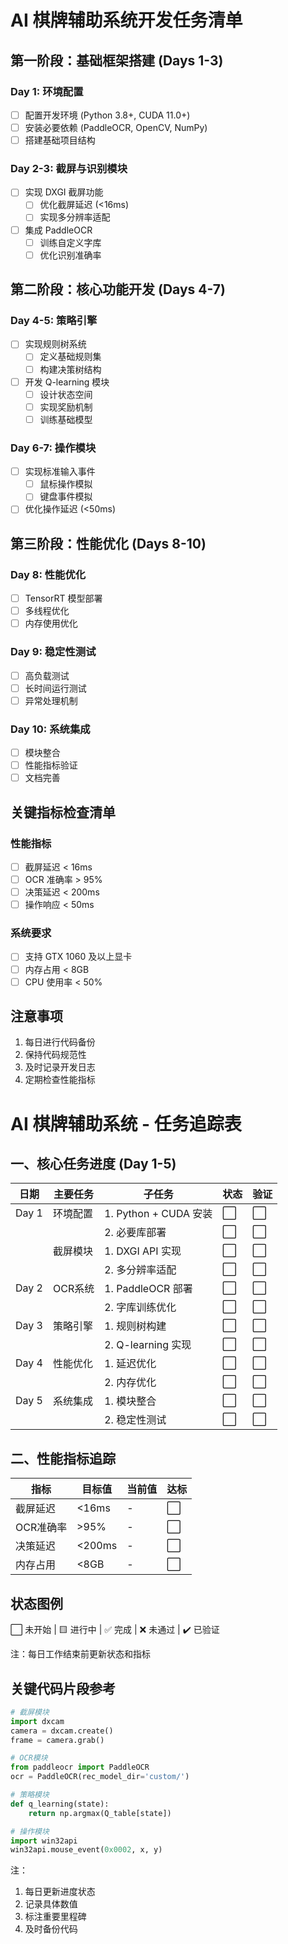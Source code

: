 # AI 棋牌辅助系统开发任务清单

## 第一阶段：基础框架搭建 (Days 1-3)

### Day 1: 环境配置
- [ ] 配置开发环境 (Python 3.8+, CUDA 11.0+)
- [ ] 安装必要依赖 (PaddleOCR, OpenCV, NumPy)
- [ ] 搭建基础项目结构

### Day 2-3: 截屏与识别模块
- [ ] 实现 DXGI 截屏功能
  - [ ] 优化截屏延迟 (<16ms)
  - [ ] 实现多分辨率适配
- [ ] 集成 PaddleOCR
  - [ ] 训练自定义字库
  - [ ] 优化识别准确率

## 第二阶段：核心功能开发 (Days 4-7)

### Day 4-5: 策略引擎
- [ ] 实现规则树系统
  - [ ] 定义基础规则集
  - [ ] 构建决策树结构
- [ ] 开发 Q-learning 模块
  - [ ] 设计状态空间
  - [ ] 实现奖励机制
  - [ ] 训练基础模型

### Day 6-7: 操作模块
- [ ] 实现标准输入事件
  - [ ] 鼠标操作模拟
  - [ ] 键盘事件模拟
- [ ] 优化操作延迟 (<50ms)

## 第三阶段：性能优化 (Days 8-10)

### Day 8: 性能优化
- [ ] TensorRT 模型部署
- [ ] 多线程优化
- [ ] 内存使用优化

### Day 9: 稳定性测试
- [ ] 高负载测试
- [ ] 长时间运行测试
- [ ] 异常处理机制

### Day 10: 系统集成
- [ ] 模块整合
- [ ] 性能指标验证
- [ ] 文档完善

## 关键指标检查清单

### 性能指标
- [ ] 截屏延迟 < 16ms
- [ ] OCR 准确率 > 95%
- [ ] 决策延迟 < 200ms
- [ ] 操作响应 < 50ms

### 系统要求
- [ ] 支持 GTX 1060 及以上显卡
- [ ] 内存占用 < 8GB
- [ ] CPU 使用率 < 50%

## 注意事项
1. 每日进行代码备份
2. 保持代码规范性
3. 及时记录开发日志
4. 定期检查性能指标

# AI 棋牌辅助系统 - 任务追踪表

## 一、核心任务进度 (Day 1-5)

| 日期 | 主要任务 | 子任务 | 状态 | 验证 |
|------|----------|--------|------|------|
| Day 1 | 环境配置 | 1. Python + CUDA 安装 | ⬜ | ⬜ |
| | | 2. 必要库部署 | ⬜ | ⬜ |
| | 截屏模块 | 1. DXGI API 实现 | ⬜ | ⬜ |
| | | 2. 多分辨率适配 | ⬜ | ⬜ |
| Day 2 | OCR系统 | 1. PaddleOCR 部署 | ⬜ | ⬜ |
| | | 2. 字库训练优化 | ⬜ | ⬜ |
| Day 3 | 策略引擎 | 1. 规则树构建 | ⬜ | ⬜ |
| | | 2. Q-learning 实现 | ⬜ | ⬜ |
| Day 4 | 性能优化 | 1. 延迟优化 | ⬜ | ⬜ |
| | | 2. 内存优化 | ⬜ | ⬜ |
| Day 5 | 系统集成 | 1. 模块整合 | ⬜ | ⬜ |
| | | 2. 稳定性测试 | ⬜ | ⬜ |

## 二、性能指标追踪

| 指标 | 目标值 | 当前值 | 达标 |
|------|---------|--------|------|
| 截屏延迟 | <16ms | - | ⬜ |
| OCR准确率 | >95% | - | ⬜ |
| 决策延迟 | <200ms | - | ⬜ |
| 内存占用 | <8GB | - | ⬜ |

## 状态图例
⬜ 未开始  |  🟨 进行中  |  ✅ 完成  |  ❌ 未通过  |  ✔️ 已验证

注：每日工作结束前更新状态和指标

## 关键代码片段参考

```python
# 截屏模块
import dxcam
camera = dxcam.create()
frame = camera.grab()

# OCR模块
from paddleocr import PaddleOCR
ocr = PaddleOCR(rec_model_dir='custom/')

# 策略模块
def q_learning(state):
    return np.argmax(Q_table[state])

# 操作模块
import win32api
win32api.mouse_event(0x0002, x, y)
```

注：
1. 每日更新进度状态
2. 记录具体数值
3. 标注重要里程碑
4. 及时备份代码
